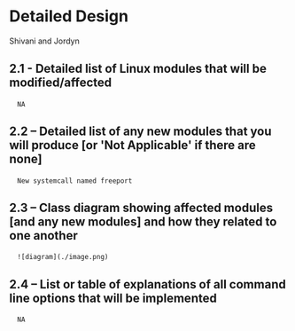 # Detailed Design

Shivani and Jordyn

## 2.1 - Detailed list of Linux modules that will be modified/affected
      NA
## 2.2 – Detailed list of any new modules that you will produce [or 'Not Applicable' if there are none]
      New systemcall named freeport
## 2.3 – Class diagram showing affected modules [and any new modules] and how they related to one another
      ![diagram](./image.png)
## 2.4 – List or table of explanations of all command line options that will be implemented
      NA
